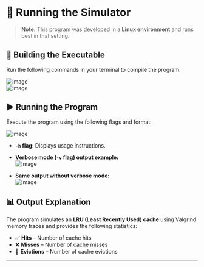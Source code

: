 # 🚀 Running the Simulator  

> **Note:** This program was developed in a **Linux environment** and runs best in that setting.  

## 🔧 Building the Executable  

Run the following commands in your terminal to compile the program:  

![image](https://github.com/user-attachments/assets/9a42a678-46af-4275-b04d-05ae8e27332d)  
![image](https://github.com/user-attachments/assets/46d10112-df23-45a7-909e-933ffcbb8d6d)  

## ▶️ Running the Program  

Execute the program using the following flags and format:  

![image](https://github.com/user-attachments/assets/fbef8893-b8fd-4439-9e0a-a96305038c42)  

- **`-h` flag**: Displays usage instructions.  
- **Verbose mode (`-v` flag) output example:**  
  ![image](https://github.com/user-attachments/assets/41d14c25-c5f6-40ce-8ddc-3af3e652265b)  

- **Same output without verbose mode:**  
  ![image](https://github.com/user-attachments/assets/6ae6c0f0-e8b3-4c25-828d-035f0fb614fd)  

## 📊 Output Explanation  

The program simulates an **LRU (Least Recently Used) cache** using Valgrind memory traces and provides the following statistics:  

- ✅ **Hits** – Number of cache hits  
- ❌ **Misses** – Number of cache misses  
- 🔄 **Evictions** – Number of cache evictions  

---
